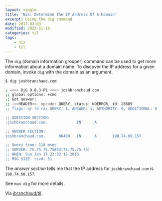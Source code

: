 ```yaml
---
layout: single
title: 'Nix: Determine The IP Address Of A Domain'
excerpt: Using the dig command
date: 2017-03-03
modified: 2022-11-16
categories: til
tags:
    - nix
    - til
---
```


The `dig` (domain information grouper) command can be used to get more
information about a domain name. To discover the IP address for a given
domain, invoke `dig` with the domain as an argument.

```bash
$ dig joshbranchaud.com

; <<>> DiG 9.8.3-P1 <<>> joshbranchaud.com
;; global options: +cmd
;; Got answer:
;; ->>HEADER<<- opcode: QUERY, status: NOERROR, id: 26589
;; flags: qr rd ra; QUERY: 1, ANSWER: 1, AUTHORITY: 0, ADDITIONAL: 0

;; QUESTION SECTION:
;joshbranchaud.com.             IN      A

;; ANSWER SECTION:
joshbranchaud.com.      86400   IN      A       198.74.60.157

;; Query time: 118 msec
;; SERVER: 75.75.75.75#53(75.75.75.75)
;; WHEN: Sun Jan 17 22:32:18 2016
;; MSG SIZE  rcvd: 51
```

The _answer section_ tells me that the IP address for `joshbranchaud.com` is
`198.74.60.157`.

See `man dig` for more details.

Via [jbranchaud/til](https://github.com/jbranchaud/til).
